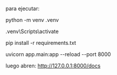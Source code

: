 para ejecutar:

python -m venv .venv

.venv\Scripts\activate

pip install -r requirements.txt

uvicorn app.main:app --reload --port 8000

luego abren: http://127.0.0.1:8000/docs
